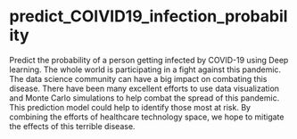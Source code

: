 # predict_COIVID19_infection_probability
Predict the probability of a person getting infected by COVID-19 using Deep learning.
The whole world is participating in a fight against this pandemic. The data science community can have a big impact on combating this disease. There have been many excellent efforts to use data visualization and Monte Carlo simulations to help combat the spread of this pandemic. This prediction model could help to identify those most at risk. By combining the efforts of healthcare technology space, we hope to mitigate the effects of this terrible disease.
